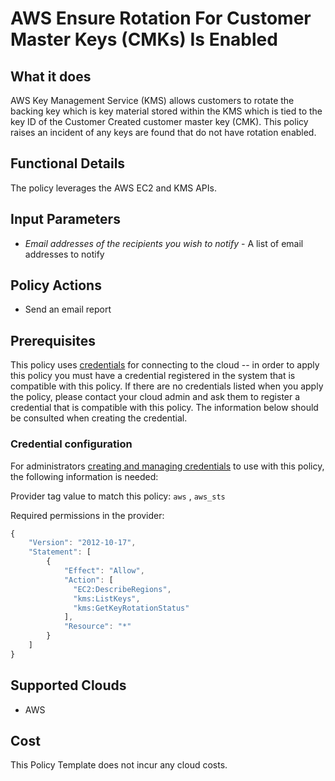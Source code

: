 # AWS Ensure Rotation For Customer Master Keys (CMKs) Is Enabled

## What it does

AWS Key Management Service (KMS) allows customers to rotate the backing key which is key material stored within the KMS which is tied to the key ID of the Customer Created customer master key (CMK). This policy raises an incident of any keys are found that do not have rotation enabled.

## Functional Details

The policy leverages the AWS EC2 and KMS APIs.

## Input Parameters

- *Email addresses of the recipients you wish to notify* - A list of email addresses to notify

## Policy Actions

- Send an email report

## Prerequisites

This policy uses [credentials](https://docs.rightscale.com/policies/users/guides/credential_management.html) for connecting to the cloud -- in order to apply this policy you must have a credential registered in the system that is compatible with this policy. If there are no credentials listed when you apply the policy, please contact your cloud admin and ask them to register a credential that is compatible with this policy. The information below should be consulted when creating the credential.

### Credential configuration

For administrators [creating and managing credentials](https://docs.rightscale.com/policies/users/guides/credential_management.html) to use with this policy, the following information is needed:

Provider tag value to match this policy: `aws` , `aws_sts`

Required permissions in the provider:

```javascript
{
    "Version": "2012-10-17",
    "Statement": [
        {
            "Effect": "Allow",
            "Action": [
              "EC2:DescribeRegions",
              "kms:ListKeys",
              "kms:GetKeyRotationStatus"
            ],
            "Resource": "*"
        }
    ]
}
```

## Supported Clouds

- AWS

## Cost

This Policy Template does not incur any cloud costs.
